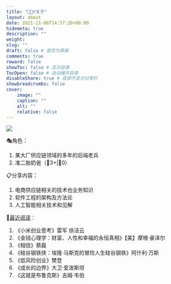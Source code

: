 ```yaml
---
title: "🙋🏻‍♂️关于"
layout: about
date: 2021-11-06T14:57:28+08:00
hidemeta: true
description: ""
weight:
slug: ""
draft: false # 是否为草稿
comments: true
reward: false
showToc: false # 显示目录
TocOpen: false # 自动展开目录
disableShare: true # 底部不显示分享栏
showbreadcrumbs: false
cover:
    image: ""
    caption: ""
    alt: ""
    relative: false
---
```

![](https://fliaping-blog.oss-rg-china-mainland.aliyuncs.com/storage/2024-04-17/18-56/20240417_185618_fliaping-logo.png?x-oss-process=image/resize,h_108,m_lfit)

🎭角色：

1. 某大厂供应链领域的多年的后端老兵
2. 准二胎奶爸（👧3+|👧0）

📋分享内容：

1. 电商供应链相关的技术也业务知识
2. 软件工程的架构及方法论
3. 人工智能相关技术和见解

📖[最近阅读](/categories/读书)：

1. 《小米创业思考》雷军 徐洁云
2. 《金钱心理学：财富、人性和幸福的永恒真相》【美】摩根·豪泽尔
3. 《相信》蔡磊
4. 《硅谷钢铁侠：埃隆·马斯克的冒险人生硅谷钢铁》阿什利·万斯
5. 《低风险创业》樊登
6. 《成长的边界》大卫·爱泼斯坦
7. 《这就是布鲁克斯》吉姆·韦伯
